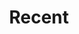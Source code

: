 ---
layout: recent-index
title: Recent
excerpt: "30 something year old father, husband, lean enthusiast and aspiring chef. 10+ years experience in design to cost, project management and operations management.."
tags: [Jekyll, bird, clint, blog, hamburg, cost, dtc, germany, australia]
image:
  feature: header-recent.jpg
---